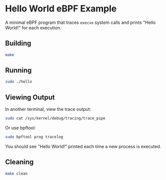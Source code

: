 # Hello World eBPF Example

A minimal eBPF program that traces `execve` system calls and prints "Hello World!" for each execution.

## Building

```bash
make
```

## Running

```bash
sudo ./hello
```

## Viewing Output

In another terminal, view the trace output:

```bash
sudo cat /sys/kernel/debug/tracing/trace_pipe
```

Or use bpftool:

```bash
sudo bpftool prog tracelog
```

You should see "Hello World!" printed each time a new process is executed.

## Cleaning

```bash
make clean
```
